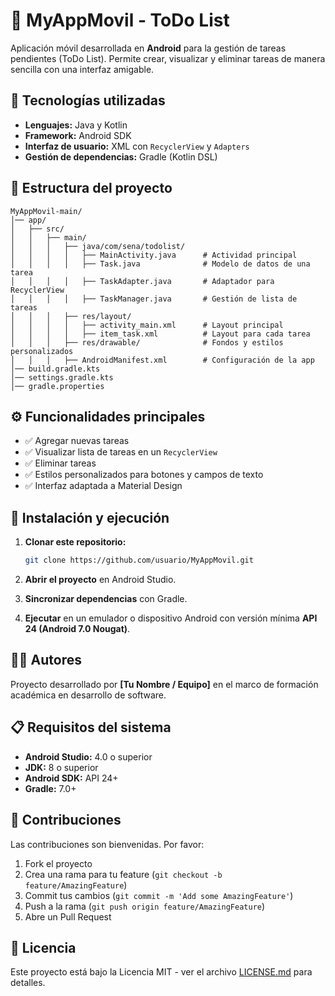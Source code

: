 # 📱 MyAppMovil - ToDo List

Aplicación móvil desarrollada en **Android** para la gestión de tareas pendientes (ToDo List). Permite crear, visualizar y eliminar tareas de manera sencilla con una interfaz amigable.

## 🚀 Tecnologías utilizadas

- **Lenguajes:** Java y Kotlin
- **Framework:** Android SDK
- **Interfaz de usuario:** XML con `RecyclerView` y `Adapters`
- **Gestión de dependencias:** Gradle (Kotlin DSL)

## 📂 Estructura del proyecto

```
MyAppMovil-main/
│── app/
│   ├── src/
│   │   ├── main/
│   │   │   ├── java/com/sena/todolist/
│   │   │   │   ├── MainActivity.java      # Actividad principal
│   │   │   │   ├── Task.java              # Modelo de datos de una tarea
│   │   │   │   ├── TaskAdapter.java       # Adaptador para RecyclerView
│   │   │   │   ├── TaskManager.java       # Gestión de lista de tareas
│   │   │   ├── res/layout/
│   │   │   │   ├── activity_main.xml      # Layout principal
│   │   │   │   ├── item_task.xml          # Layout para cada tarea
│   │   │   ├── res/drawable/              # Fondos y estilos personalizados
│   │   │   ├── AndroidManifest.xml        # Configuración de la app
│── build.gradle.kts
│── settings.gradle.kts
│── gradle.properties
```

## ⚙️ Funcionalidades principales

- ✅ Agregar nuevas tareas
- ✅ Visualizar lista de tareas en un `RecyclerView`
- ✅ Eliminar tareas
- ✅ Estilos personalizados para botones y campos de texto
- ✅ Interfaz adaptada a Material Design

## 📲 Instalación y ejecución

1. **Clonar este repositorio:**
   ```bash
   git clone https://github.com/usuario/MyAppMovil.git
   ```

2. **Abrir el proyecto** en Android Studio.

3. **Sincronizar dependencias** con Gradle.

4. **Ejecutar** en un emulador o dispositivo Android con versión mínima **API 24 (Android 7.0 Nougat)**.

## 👨‍💻 Autores

Proyecto desarrollado por **[Tu Nombre / Equipo]** en el marco de formación académica en desarrollo de software.

## 📋 Requisitos del sistema

- **Android Studio:** 4.0 o superior
- **JDK:** 8 o superior
- **Android SDK:** API 24+
- **Gradle:** 7.0+

## 🤝 Contribuciones

Las contribuciones son bienvenidas. Por favor:

1. Fork el proyecto
2. Crea una rama para tu feature (`git checkout -b feature/AmazingFeature`)
3. Commit tus cambios (`git commit -m 'Add some AmazingFeature'`)
4. Push a la rama (`git push origin feature/AmazingFeature`)
5. Abre un Pull Request

## 📄 Licencia

Este proyecto está bajo la Licencia MIT - ver el archivo [LICENSE.md](LICENSE.md) para detalles.
